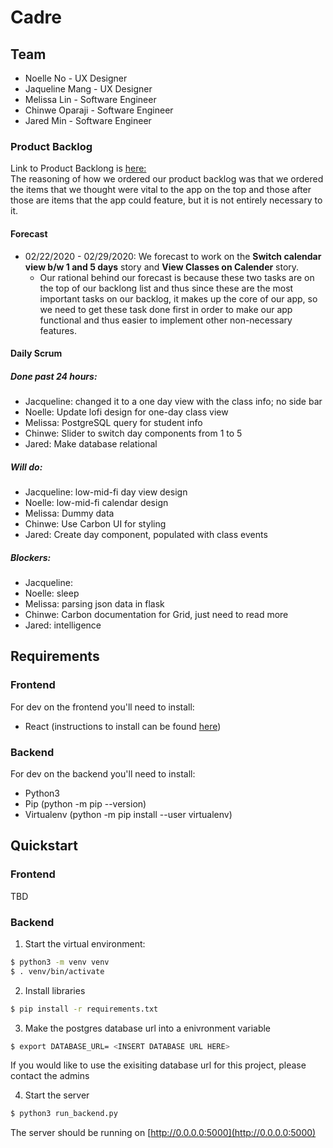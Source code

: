 # Cadre

## Team
- Noelle No - UX Designer
- Jaqueline Mang - UX Designer
- Melissa Lin - Software Engineer
- Chinwe Oparaji - Software Engineer
- Jared Min - Software Engineer

### Product Backlog
Link to Product Backlong is [here:](https://buspark.atlassian.net/jira/software/projects/CAD/boards/15/backlog)
</br>
The reasoning of how we ordered our product backlog was that we ordered the items that we thought were vital to the app on the top and those after those are items that the app could feature, but it is not entirely necessary to it.

#### Forecast
- 02/22/2020 - 02/29/2020: We forecast to work on the **Switch calendar view b/w 1 and 5 days** story and **View Classes on Calender** story.
  - Our rational behind our forecast is because these two tasks are on the top of our backlong list and thus since these are the most important tasks on our backlog, it makes up the core of our app, so we need to get these task done first in order to make our app functional and thus easier to implement other non-necessary features. 

#### Daily Scrum
##### Done past 24 hours:
- Jacqueline: changed it to a one day view with the class info; no side bar
- Noelle: Update lofi design for one-day class view
- Melissa: PostgreSQL query for student info
- Chinwe: Slider to switch day components from 1 to 5
- Jared: Make database relational
##### Will do:
- Jacqueline: low-mid-fi day view design
- Noelle: low-mid-fi calendar design
- Melissa: Dummy data
- Chinwe: Use Carbon UI for styling
- Jared: Create day component, populated with class events
##### Blockers:
- Jacqueline: 
- Noelle: sleep
- Melissa: parsing json data in flask 
- Chinwe: Carbon documentation for Grid, just need to read more
- Jared: intelligence

## Requirements
### Frontend
For dev on the frontend you'll need to install:
- React (instructions to install can be found [here](https://reactjs.org/docs/create-a-new-react-app.html))

### Backend
For dev on the backend you'll need to install: 
- Python3
- Pip (python -m pip --version)
- Virtualenv (python -m pip install --user virtualenv)

## Quickstart

### Frontend
TBD

### Backend
1. Start the virtual environment:
```bash
$ python3 -m venv venv
$ . venv/bin/activate
```
2. Install libraries
```bash
$ pip install -r requirements.txt
```
3. Make the postgres database url into a enivronment variable
```bash
$ export DATABASE_URL= <INSERT DATABASE URL HERE>
```
If you would like to use the exisiting database url for this project, please contact the admins

4. Start the server
```bash
$ python3 run_backend.py
```
The server should be running on [http://0.0.0.0:5000](http://0.0.0.0:5000)

